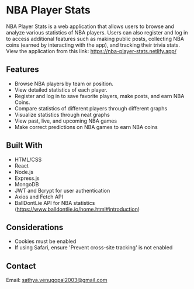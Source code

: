 # NBA Player Stats

NBA Player Stats is a web application that allows users to browse and analyze various statistics of NBA players. Users can also register and log in to access additional features such as making public posts, collecting NBA coins (earned by interacting with the app), and tracking their trivia stats.
View the application from this link: https://nba-player-stats.netlify.app/

## Features

- Browse NBA players by team or position.
- View detailed statistics of each player.
- Register and log in to save favorite players, make posts, and earn NBA Coins.
- Compare statistics of different players through different graphs
- Visualize statistics through neat graphs
- View past, live, and upcoming NBA games
- Make correct predictions on NBA games to earn NBA coins

## Built With

- HTML/CSS
- React
- Node.js
- Express.js
- MongoDB
- JWT and Bcrypt for user authentication
- Axios and Fetch API
- BallDontLie API for NBA statistics (https://www.balldontlie.io/home.html#introduction)

## Considerations

- Cookies must be enabled
- If using Safari, ensure 'Prevent cross-site tracking' is not enabled

## Contact
Email: sathya.venugopal2003@gmail.com